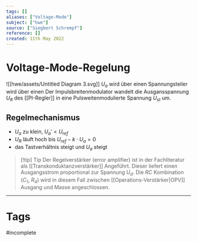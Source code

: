 ```yaml
---
tags: []
aliases: ["Voltage-Mode"]
subject: ["hwe"]
source: ["Siegbert Schrempf"]
reference: []
created: 11th May 2022
---
```


# Voltage-Mode-Regelung
![[hwe/assets/Untitled Diagram 3.svg]]
$U_{a}$ wird über einen Spannungsteiler wird über einen 
Der Impulsbreitenmodulator wandelt die Ausgansspannung $U_{R}$ des [[PI-Regler]] in eine Pulsweitenmodulierte Spannung $U_{st}$ um.

## Regelmechanismus
- $U_{a}$ zu klein, $U_{a}' < U_{ref}$
- $U_{R}$ läuft hoch bis $U_{ref}-k\cdot U_{a} = 0$
- das Tastverhältnis steigt und $U_{a}$ steigt

> [!tip] Tip
> Der Regelverstärker (error amplifier) ist in der Fachliteratur als [[Transkonduktanzverstärker]] Angeführt.
> Dieser liefert einen Ausgangsstrom proportional zur Spannung $U_{d}$.
> Die $RC$ Kombination ($C_{1}$, $R_{4}$) wird in diesem Fall zwischen [[Operations-Verstärker|OPV]] Ausgang und Masse angeschlossen.
 

---
# Tags
#incomplete 